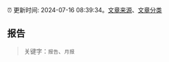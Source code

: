 :alarm_clock: 更新时间: 2024-07-16 08:39:34。[文章来源](/README.md)、[文章分类](/TAGS.md)

## 报告


> 关键字：`报告`、`月报`



